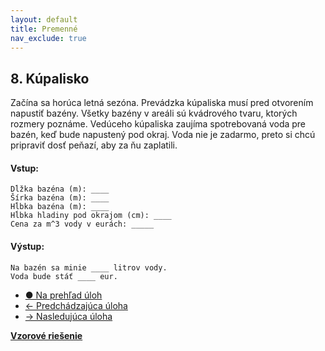 ```yaml
---
layout: default
title: Premenné
nav_exclude: true
---
```


## 8. Kúpalisko
Začína sa horúca letná sezóna. Prevádzka kúpaliska musí pred otvorením napustiť bazény. Všetky bazény v areáli sú kvádrového tvaru, ktorých rozmery poznáme. Vedúceho kúpaliska zaujíma spotrebovaná voda pre bazén, keď bude napustený pod okraj. Voda nie je zadarmo, preto si chcú pripraviť dosť peňazí, aby za ňu zaplatili.

#### Vstup:
```
Dĺžka bazéna (m): ____
Šírka bazéna (m): ____
Hĺbka bazéna (m): ____
Hĺbka hladiny pod okrajom (cm): ____
Cena za m^3 vody v eurách: _____
```

#### Výstup:
```
Na bazén sa minie ____ litrov vody.
Voda bude stáť ____ eur.
```

- [&#9679; Na prehľad úloh](/zbierka-uloh.html)
- [&larr; Predchádzajúca úloha](/coding/beginner/1-chapter/7.html)
- [&rarr; Nasledujúca úloha](/coding/beginner/1-chapter/9.html)

[**Vzorové riešenie**](/coding/beginner/1-chapter/8-solve.html)
